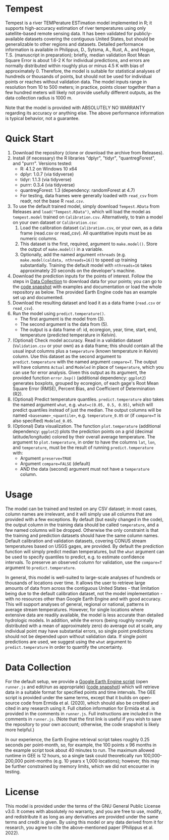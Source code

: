 # Tempest

Tempest is a river TEMPerature ESTimation model implemented in R; it supports high-accuracy estimation of river temperatures using only satellite-based remote sensing data.  It has been validated for publicly-available datasets covering the contiguous United States, but should be generalizable to other regions and datasets.  Detailed performance information is available in Philippus, D., Sytsma, A., Rust, A., and Hogue, T.S. (manuscript in preparation); briefly, median validation Root Mean Square Error is about 1.6-2 K for individual predictions, and errors are normally distributed within roughly plus or minus 4.5 K with bias of approximately 0.  Therefore, the model is suitable for statistical analyses of hundreds or thousands of points, but should not be used for individual points or reaches without validation data.  The model inputs range in resolution from 10 to 500 meters; in practice, points closer together than a few hundred meters will likely not provide usefully different outputs, as the data collection radius is 1000 m.

Note that the model is provided with ABSOLUTELY NO WARRANTY regarding its accuracy or anything else.  The above performance information is typical behavior, not a guarantee.

# Quick Start

1. Download the repository (clone or download the archive from Releases).
2. Install (if necessary) the R libraries "dplyr", "tidyr", "quantregForest", and "purrr".  Versions tested:
   * R: 4.1.2 on Windows 10 x64
   * dplyr: 1.0.7 (via tidyverse)
   * tidyr: 1.1.3 (via tidyverse)
   * purrr: 0.3.4 (via tidyverse)
   * quantregForest: 1.3 (dependency: randomForest at 4.7)
   * For testing, data frames were generally loaded with `read_csv` from readr, not the base R `read.csv`.
3. To use the default trained model, simply download `Tempest.RData` from Releases and `load("Tempest.RData")`, which will load the model as `tempest.model` trained on `Calibration.csv`.  Alternatively, to train a model on your own dataset or `Calibration.csv`:
   1. Load the calibration dataset `Calibration.csv`, or your own, as a data frame (read.csv or read_csv).  All quantitative inputs must be as numeric columns.
   2. This dataset is the first, required, argument to `make.model()`.  Store the output of `make.model()` in a variable.
   3. Optionally, add the named argument `nthreads` (e.g. `make.model(caldata, nthreads=16)`) to speed up training substantially.  Training the default model with `nthreads=16` takes approximately 20 seconds on the developer's machine.
4. Download the prediction inputs for the points of interest.  Follow the steps in [Data Collection](#Data-Collection) to download data for your points; you can go to the [code snapshot](https://code.earthengine.google.com/d0de7accd1e10300b8e38bf5295de610) with examples and documentation or load the whole repository as below.  The provided Earth Engine code has an example set up and documented.
5. Download the resulting dataset and load it as a data frame (`read.csv` or `read_csv`).
6. Run the model using `predict.temperature()`.
   * The first argument is the model from (3).
   * The second argument is the data from (5).
   * The output is a data frame of: id, ecoregion, year, time, start, end, temperature (predicted temperature in Kelvin).
7. (Optional) Check model accuracy.  Read in a validation dataset (`Validation.csv` or your own) as a data frame; this should contain all the usual input columns plus a `temperature` (known temperature in Kelvin) column.  Use this dataset as the second argument to `predict.temperature` with the named argument `compare=T`. The output will have columns `Actual` and `Modeled` in place of `temperature`, which you can use for error analysis.  Given this output as its argument, the provided function `error.bxp()` (additional dependency: `ggplot2`) generates boxplots, grouped by ecoregion, of each gage's Root Mean Square Error (RMSE), Percent Bias, and Coefficient of Determination (R2).
8. (Optional) Predict temperature quantiles.  `predict.temperature` also takes the named argument `what`, e.g. `what=c(0.05, 0.5, 0.95)`, which will predict quantiles instead of just the median.  The output columns will be named `<basename>_<quantile>`, e.g. `temperature_0.05` or (if `compare=T` is also specified) `Modeled_0.05`.
9. (Optional) Data visualization.  The function `plot.temperature` (additional dependency: `ggplot2`) plots the prediction points on a grid (decimal latitude/longitude) colored by their overall average temperature.  The argument to `plot.temperature`, in order to have the columns `lat`, `lon`, and `temperature`, must be the result of running `predict.temperature` with:
   * Argument `preserve=TRUE`
   * Argument `compare=FALSE` (default)
   * AND the data (second) argument must not have a `temperature` column.

# Usage

The model can be trained and tested on any CSV dataset; in most cases, column names are irrelevant, and it will simply use all columns that are provided with a few exceptions.  By default (but easily changed in the code), the output column in the training data should be called `temperature`, and a few named columns will be dropped.  Otherwise the only constraint is that the training and prediction datasets should have the same column names.  Default calibration and validation datasets, covering CONUS stream temperatures based on USGS gages, are provided.  By default the prediction function will simply predict median temperatures, but the `what` argument can be used to specify quantiles to predict, e.g. to estimate confidence intervals.  To preserve an observed column for validation, use the `compare=T` argument to `predict.temperature`.

In general, this model is well-suited to large-scale analyses of hundreds or thousands of locations over time.  It allows the user to retrieve large amounts of data from across the contiguous United States - that limitation being due to the default calibration dataset, not the model implementation - with no resources other than Google Earth Engine and with good accuracy.  This will support analyses of general, regional or national, patterns in average stream temperatures.  However, for single locations where extensive data are readily available, the model is less accurate than detailed hydrologic models.  In addition, while the errors (being roughly normally distributed with a mean of approximately zero) do average out at scale, any individual point may have substantial errors, so single point predictions should not be depended upon without validation data.  If single point predictions are used, we suggest using the `what` argument to `predict.temperature` in order to quantify the uncertainty.

# Data Collection

For the default setup, we provide a [Google Earth Engine script](https://code.earthengine.google.com/?accept_repo=users/dphilippus_mines/RST) (open `runner.js` and edit/run as appropriate) ([code snapshot](https://code.earthengine.google.com/d0de7accd1e10300b8e38bf5295de610)) which will retrieve data in a suitable format for specified points and time intervals.  The GEE script is provided under the same terms, except that it builds on open-source code from Ermida et al. (2020), which should also be credited and cited in any research using it.  Full citation information for Ermida et al. is provided in the comments in `runner.js`.  Full instructions are included in the comments in `runner.js`.  (Note that the first link is useful if you wish to save the repository to your own account; otherwise, the code snapshot is likely more helpful.)

In our experience, the Earth Engine retrieval script takes roughly 0.25 seconds per point-month, so, for example, the 100 points x 96 months in the example script took about 40 minutes to run.  The maximum allowed runtime in GEE is 12 hours, so a single task could theoretically run 100,000-200,000 point-months (e.g. 10 years x 1,000 locations); however, this may be further constrained by memory limits, which we did not encounter in testing.

# License

This model is provided under the terms of the GNU General Public License v3.0.  It comes with absolutely no warranty, and you are free to use, modify, and redistribute it as long as any derivatives are provided under the same terms and credit is given.  By using this model or any data derived from it for research, you agree to cite the above-mentioned paper (Philippus et al. 2022).

